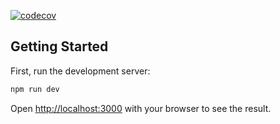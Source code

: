 [![codecov](https://codecov.io/gh/pahans/simple-press/graph/badge.svg?token=NAQKD348PJ)](https://codecov.io/gh/pahans/simple-press)

## Getting Started

First, run the development server:

```bash
npm run dev
```

Open [http://localhost:3000](http://localhost:3000) with your browser to see the result.
